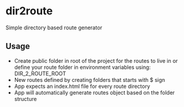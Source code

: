 
# dir2route

Simple directory based route generator


## Usage

- Create public folder in root of the project for the routes to live in or define your route folder in environment variables using: DIR_2_ROUTE_ROOT
- New routes defined by creating folders that starts with $ sign
- App expects an index.html file for every route directory
- App will automatically generate routes object based on the folder structure